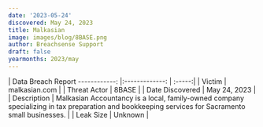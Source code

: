 ```yaml
---
date: '2023-05-24'
discovered: May 24, 2023
title: Malkasian
image: images/blog/8BASE.png
author: Breachsense Support
draft: false
yearmonths: 2023/may
---
```



| Data Breach Report
------------:     |:-------------:    | :-----:|
| Victim      | malkasian.com      | 
| Threat Actor      | 8BASE      | 
| Date Discovered      | May 24, 2023      | 
| Description      | Malkasian Accountancy is a local, family-owned company specializing in tax preparation and bookkeeping services for Sacramento small businesses.      | 
| Leak Size      | Unknown      | 

